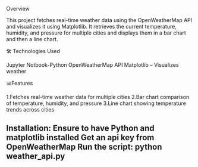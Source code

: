 Overview

This project fetches real-time weather data using the OpenWeatherMap API and visualizes it using Matplotlib. 
It retrieves the current temperature, humidity, and pressure for multiple cities and displays them in a bar chart and then a line chart.

🛠️ Technologies Used

Jupyter Notbook-Python 
OpenWeatherMap API
Matplotlib – Visualizes weather

📊Features

1.Fetches real-time weather data for multiple cities
2.Bar chart comparison of temperature, humidity, and pressure
3.Line chart showing temperature trends across cities

Installation:
Ensure to have Python and matplotlib installed
Get an api key from OpenWeatherMap
Run the script: python weather_api.py
------------------------------------------------------------------
